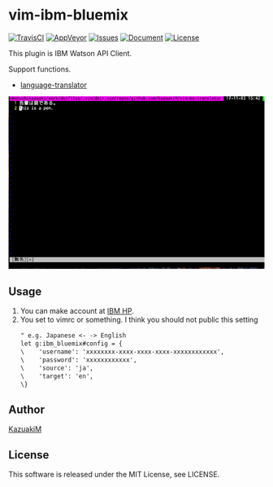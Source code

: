 # vim-ibm-bluemix

[![TravisCI](https://travis-ci.org/KazuakiM/vim-ibm-bluemix.svg?branch=master)](https://travis-ci.org/KazuakiM/vim-ibm-bluemix)
[![AppVeyor](https://ci.appveyor.com/api/projects/status/f2c4uar6px9ob2q2/branch/master?svg=true)](https://ci.appveyor.com/project/KazuakiM/vim-ibm-bluemix/branch/master)
[![Issues](https://img.shields.io/github/issues/KazuakiM/vim-ibm-bluemix.svg?style=flat-square)](https://github.com/KazuakiM/vim-ibm-bluemix/issues)
[![Document](https://img.shields.io/badge/doc-%3Ah%20ibm_bluemix.txt-blue.svg?style=flat-square)](doc/ibm_bluemix.txt)
[![License](https://img.shields.io/badge/license-MIT-blue.svg?style=flat-square)](https://raw.githubusercontent.com/KazuakiM/vim-ibm-bluemix/master/LICENSE)

This plugin is IBM Watson API Client.  

Support functions.
* [language-translator](https://www.ibm.com/watson/developercloud/language-translator/api/v2/)

![usage](https://raw.githubusercontent.com/KazuakiM/img/master/docs/vim-ibm-bluemix01.gif)

## Usage

1. You can make account at [IBM HP](https://www.ibm.com/watson/).
1. You set to vimrc or something. I think you should not public this setting
   ```vim
   " e.g. Japanese <- -> English
   let g:ibm_bluemix#config = {
   \    'username': 'xxxxxxxx-xxxx-xxxx-xxxx-xxxxxxxxxxxx',
   \    'password': 'xxxxxxxxxxxx',
   \    'source': 'ja',
   \    'target': 'en',
   \}
   ```

## Author

[KazuakiM](https://github.com/KazuakiM/)

## License

This software is released under the MIT License, see LICENSE.
